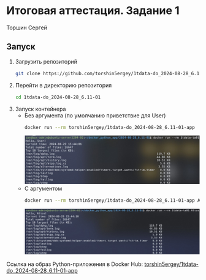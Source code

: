 # Итоговая аттестация. Задание 1

Торшин Сергей

## Запуск 
1. Загрузить репозиторий
    ```bash
    git clone https://github.com/torshin5ergey/1tdata-do_2024-08-28_6.11-01.git
    ```
2. Перейти в директорию репозитория
    ```bash
    cd 1tdata-do_2024-08-28_6.11-01
    ```
3. Запуск контейнера
    - Без аргумента (по умолчанию приветствие для User)
        ```bash
        docker run --rm torshin5ergey/1tdata-do_2024-08-28_6.11-01-app
        ```
        ![](screenshot_01.jpg)
    - С аргументом
        ```bash
        docker run --rm torshin5ergey/1tdata-do_2024-08-28_6.11-01-app Alice
        ```
        ![](screenshot_02.jpg)

Ссылка на образ Python-приложения в Docker Hub: [torshin5ergey/1tdata-do_2024-08-28_6.11-01-app](https://hub.docker.com/repository/docker/torshin5ergey/1tdata-do_2024-08-28_6.11-01-app/general)
